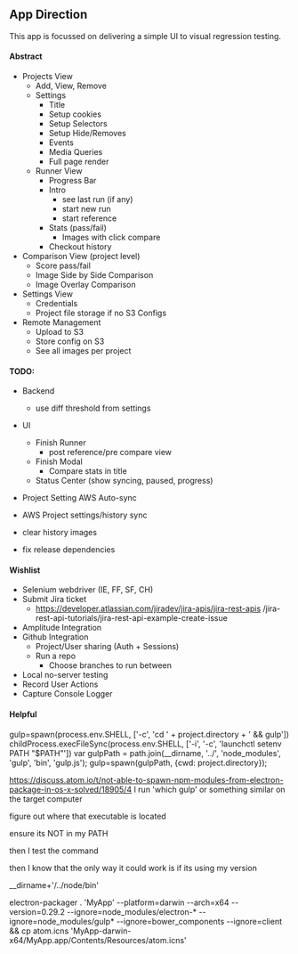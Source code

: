 ## App Direction

This app is focussed on delivering a simple UI to visual regression testing.

#### Abstract

  * Projects View
    * Add, View, Remove
    * Settings
      * Title
      * Setup cookies
      * Setup Selectors
      * Setup Hide/Removes
      * Events
      * Media Queries
      * Full page render
    * Runner View
      * Progress Bar
      * Intro
        * see last run (if any)
        * start new run
        * start reference
      * Stats (pass/fail)
        * Images with click compare
      * Checkout history
  * Comparison View (project level)
    * Score pass/fail
    * Image Side by Side Comparison
    * Image Overlay Comparison
  * Settings View
    * Credentials
    * Project file storage if no S3 Configs
  * Remote Management
    * Upload to S3
    * Store config on S3
    * See all images per project


#### TODO:

  * Backend
    * use diff threshold from settings

  * UI
    * Finish Runner
      * post reference/pre compare view
    * Finish Modal
      * Compare stats in title
    * Status Center (show syncing, paused, progress)
  * Project Setting AWS Auto-sync
  * AWS Project settings/history sync
  * clear history images
  * fix release dependencies


#### Wishlist

  * Selenium webdriver (IE, FF, SF, CH)
  * Submit Jira ticket
    * https://developer.atlassian.com/jiradev/jira-apis/jira-rest-apis
      /jira-rest-api-tutorials/jira-rest-api-example-create-issue
  * Amplitude Integration
  * Github Integration
    * Project/User sharing (Auth + Sessions)
    * Run a repo
      * Choose branches to run between
  * Local no-server testing
  * Record User Actions
  * Capture Console Logger


#### Helpful

gulp=spawn(process.env.SHELL, ['-c', 'cd ' + project.directory + ' && gulp'])
childProcess.execFileSync(process.env.SHELL, ['-i', '-c', 'launchctl setenv PATH "$PATH"'])
var gulpPath = path.join(__dirname, '../', 'node_modules', 'gulp', 'bin', 'gulp.js');
gulp=spawn(gulpPath, {cwd: project.directory});

https://discuss.atom.io/t/not-able-to-spawn-npm-modules-from-electron-package-in-os-x-solved/18905/4
I run 'which gulp' or something similar on the target computer

figure out where that executable is located

ensure its NOT in my PATH

then I test the command

then I know that the only way it could work is if its using my version

__dirname+'/../node/bin'


electron-packager . 'MyApp' --platform=darwin --arch=x64 --version=0.29.2 --ignore=node_modules/electron-* --ignore=node_modules/gulp* --ignore=bower_components --ignore=client && cp atom.icns 'MyApp-darwin-x64/MyApp.app/Contents/Resources/atom.icns'
